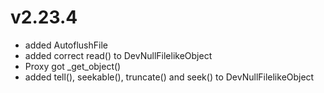 # v2.23.4

* added AutoflushFile
* added correct read() to DevNullFilelikeObject
* Proxy got _get_object()
* added tell(), seekable(), truncate() and seek() to DevNullFilelikeObject

